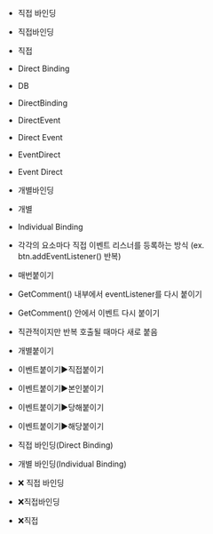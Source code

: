 - 직접 바인딩	
- 직접바인딩	
- 직접
- Direct Binding
- DB
- DirectBinding
- DirectEvent
- Direct Event
- EventDirect
- Event Direct
- 개별바인딩
- 개별
- Individual Binding	
- 각각의 요소마다 직접 이벤트 리스너를 등록하는 방식 (ex. btn.addEventListener() 반복)

- 매번붙이기
- GetComment() 내부에서 eventListener를 다시 붙이기
- GetComment() 안에서 이벤트 다시 붙이기	
- 직관적이지만 반복 호출될 때마다 새로 붙음
- 개별붙이기
- 이벤트붙이기▶️직접붙이기
- 이벤트붙이기▶️본인붙이기
- 이벤트붙이기▶️당해붙이기
- 이벤트붙이기▶️해당붙이기
- 직접 바인딩(Direct Binding)
- 개별 바인딩(Individual Binding)
- ❌ 직접 바인딩
- ❌직접바인딩
- ❌직접
